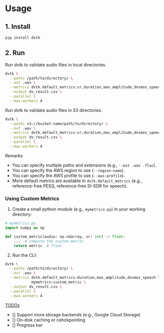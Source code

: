 # Usage

## 1. Install

```bash
pip install dvtk
```

## 2. Run

Run dvtk to validate audio files in local directories.
```bash
dvtk \
  --paths /path/to/directory/ \
  --ext .wav \
  --metrics dvtk.default_metrics:sr,duration,max_amplitude,dnsmos_speech \
  --output dv_result.csv \
  --parallel \
  --max-workers 4
```

Run dvtk to validate audio files in S3 directories.
```bash
dvtk \
  --paths s3://bucket-name/path/to/directory/ \
  --ext .wav \
  --metrics dvtk.default_metrics:sr,duration,max_amplitude,dnsmos_speech \
  --output dv_result.csv \
  --parallel \
  --max-workers 4
```

Remarks
- You can specify multiple paths and extensions (e.g., `--ext .wav .flac`).
- You can specify the AWS region to use (`--region-name`).
- You can specify the AWS profile to use (`--aws-profile`).
- More default metrics are available in `dvtk.default_metrics` (e.g., reference-free PESQ, reference-free SI-SDR for speech).


### Using Custom Metrics

1. Create a small python module (e.g., `mymetrics.py`) in your working directory:

```python
# mymetrics.py
import numpy as np

def custom_metric(audio: np.ndarray, sr: int) -> float:
    ...  # compute the custom metric
    return metric  # float
```

2. Run the CLI:
```bash
dvtk \
  --paths /path/to/directory/ \
  --ext .wav \
  --metrics dvtk.default_metrics:duration,max_amplitude,dnsmos_speech \
            mymetrics:custom_metric \
  --output dv_result.csv \
  --parallel \
  --max-workers 4
```


[TODOs](https://chatgpt.com/share/684056bd-6d9c-8012-9174-938f44271299)
- [] Support more storage backends (e.g., Google Cloud Storage)
- [] On-disk caching or cehckpointing
- [] Progress bar